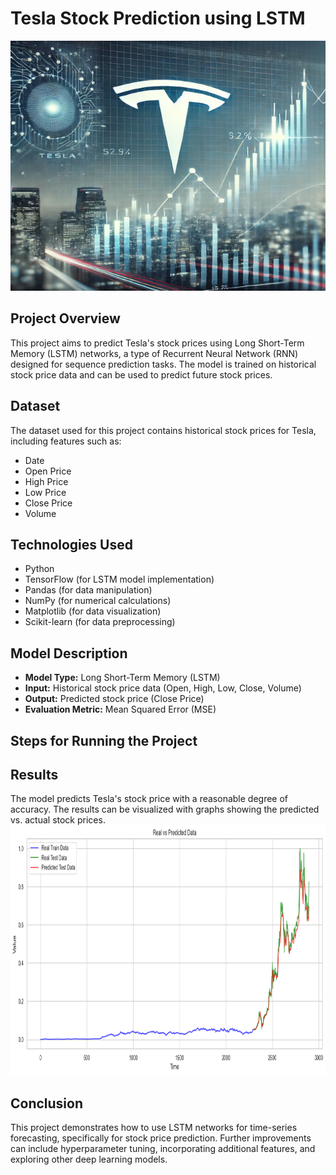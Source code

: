 # Tesla Stock Prediction using LSTM
<img src="Image/image.webp" alt="Tesla-Stock-Forecasting" title="Tesla-Stock-Forecasting" width="600" height="400">

## Project Overview
This project aims to predict Tesla's stock prices using Long Short-Term Memory (LSTM) networks, a type of Recurrent Neural Network (RNN) designed for sequence prediction tasks. The model is trained on historical stock price data and can be used to predict future stock prices.

## Dataset
The dataset used for this project contains historical stock prices for Tesla, including features such as:
- Date
- Open Price
- High Price
- Low Price
- Close Price
- Volume


## Technologies Used
- Python
- TensorFlow (for LSTM model implementation)
- Pandas (for data manipulation)
- NumPy (for numerical calculations)
- Matplotlib (for data visualization)
- Scikit-learn (for data preprocessing)

## Model Description
- **Model Type:** Long Short-Term Memory (LSTM)
- **Input:** Historical stock price data (Open, High, Low, Close, Volume)
- **Output:** Predicted stock price (Close Price)
- **Evaluation Metric:** Mean Squared Error (MSE)

## Steps for Running the Project

## Results
The model predicts Tesla's stock price with a reasonable degree of accuracy. The results can be visualized with graphs showing the predicted vs. actual stock prices.
<img src="Image/output.png" alt="Tesla-Stock-Forecasting" title="Tesla-Stock-Forecasting" width="600" height="400">

## Conclusion
This project demonstrates how to use LSTM networks for time-series forecasting, specifically for stock price prediction. Further improvements can include hyperparameter tuning, incorporating additional features, and exploring other deep learning models.
